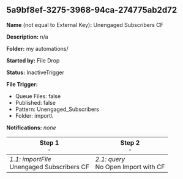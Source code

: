 ## 5a9bf8ef-3275-3968-94ca-274775ab2d72

**Name** (not equal to External Key)**:** Unengaged Subscribers CF

**Description:** n/a

**Folder:** my automations/

**Started by:** File Drop

**Status:** InactiveTrigger

**File Trigger:**

* Queue Files: false
* Published: false
* Pattern: Unengaged_Subscribers
* Folder:  import\

**Notifications:** _none_


| Step 1<br>_<small>-</small>_ | Step 2<br>_<small>-</small>_ |
| --- | --- |
| _1.1: importFile_<br>Unengaged Subscribers CF | _2.1: query_<br>No Open Import with CF |
